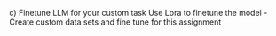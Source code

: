 c) Finetune LLM for your custom task
Use Lora to finetune the model -Create custom data sets and fine tune for this assignment 
